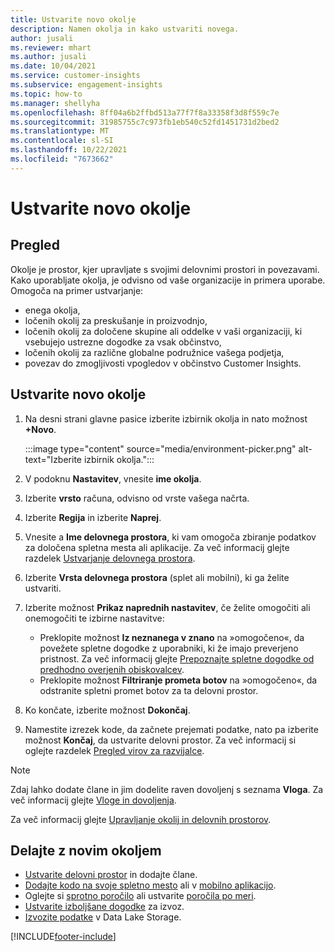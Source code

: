 ```yaml
---
title: Ustvarite novo okolje
description: Namen okolja in kako ustvariti novega.
author: jusali
ms.reviewer: mhart
ms.author: jusali
ms.date: 10/04/2021
ms.service: customer-insights
ms.subservice: engagement-insights
ms.topic: how-to
ms.manager: shellyha
ms.openlocfilehash: 8ff04a6b2ffbd513a77f7f8a33358f3d8f559c7e
ms.sourcegitcommit: 31985755c7c973fb1eb540c52fd1451731d2bed2
ms.translationtype: MT
ms.contentlocale: sl-SI
ms.lasthandoff: 10/22/2021
ms.locfileid: "7673662"
---
```

# <a name="create-a-new-environment"></a>Ustvarite novo okolje 

## <a name="overview"></a>Pregled

Okolje je prostor, kjer upravljate s svojimi delovnimi prostori in povezavami. Kako uporabljate okolja, je odvisno od vaše organizacije in primera uporabe. Omogoča na primer ustvarjanje:

- enega okolja,
- ločenih okolij za preskušanje in proizvodnjo,
- ločenih okolij za določene skupine ali oddelke v vaši organizaciji, ki vsebujejo ustrezne dogodke za vsak občinstvo,
- ločenih okolij za različne globalne podružnice vašega podjetja,
- povezav do zmogljivosti vpogledov v občinstvo Customer Insights.

## <a name="create-a-new-environment"></a>Ustvarite novo okolje

1. Na desni strani glavne pasice izberite izbirnik okolja in nato možnost **+Novo**.

   :::image type="content" source="media/environment-picker.png" alt-text="Izberite izbirnik okolja.":::

1. V podoknu **Nastavitev**, vnesite **ime okolja**.

1. Izberite **vrsto** računa, odvisno od vrste vašega načrta.

1. Izberite **Regija** in izberite **Naprej**. 

1. Vnesite a **Ime delovnega prostora**, ki vam omogoča zbiranje podatkov za določena spletna mesta ali aplikacije. Za več informacij glejte razdelek [Ustvarjanje delovnega prostora](create-workspace.md).

1. Izberite **Vrsta delovnega prostora** (splet ali mobilni), ki ga želite ustvariti. 

1. Izberite možnost **Prikaz naprednih nastavitev**, če želite omogočiti ali onemogočiti te izbirne nastavitve:

   - Preklopite možnost **Iz neznanega v znano** na »omogočeno«, da povežete spletne dogodke z uporabniki, ki že imajo preverjeno pristnost. Za več informacij glejte [Prepoznajte spletne dogodke od predhodno overjenih obiskovalcev](unknown-to-known.md).
   - Preklopite možnost **Filtriranje prometa botov** na »omogočeno«, da odstranite spletni promet botov za ta delovni prostor. 

1. Ko končate, izberite možnost **Dokončaj**. 

1. Namestite izrezek kode, da začnete prejemati podatke, nato pa izberite možnost **Končaj**, da ustvarite delovni prostor. Za več informacij si oglejte razdelek [Pregled virov za razvijalce](developer-resources.md).

> [!NOTE]
> Zdaj lahko dodate člane in jim dodelite raven dovoljenj s seznama **Vloga**. Za več informacij glejte [Vloge in dovoljenja](user-roles.md). 

Za več informacij glejte [Upravljanje okolij in delovnih prostorov](manage-environments-workspaces.md).

## <a name="work-with-your-new-environment"></a>Delajte z novim okoljem

- [Ustvarite delovni prostor](../engagement-insights/create-workspace.md) in dodajte člane.
- [Dodajte kodo na svoje spletno mesto](../engagement-insights/instrument-website.md) ali v [mobilno aplikacijo](../engagement-insights/developer-resources.md#capture-events-from-mobile-apps).
- Oglejte si [sprotno poročilo](../engagement-insights/view-reports.md) ali ustvarite [poročila po meri](../engagement-insights/custom-reports.md).
- [Ustvarite izboljšane dogodke](../engagement-insights/refined-events.md) za izvoz.
- [Izvozite podatke](../engagement-insights/export-events.md) v Data Lake Storage.

[!INCLUDE[footer-include](../includes/footer-banner.md)]
